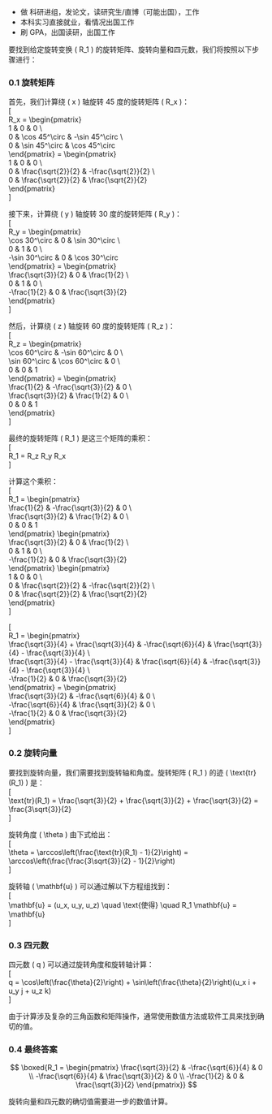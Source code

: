 
- 做 科研进组，发论文，读研究生/直博（可能出国），工作
- 本科实习直接就业，看情况出国工作
- 刷 GPA，出国读研，出国工作

要找到给定旋转变换 \( R_1 \) 的旋转矩阵、旋转向量和四元数，我们将按照以下步骤进行：

### 0.1 旋转矩阵

首先，我们计算绕 \( x \) 轴旋转 45 度的旋转矩阵 \( R_x \)：  
\[  
R_x = \begin{pmatrix}  
1 & 0 & 0 \\  
0 & \cos 45^\circ & -\sin 45^\circ \\  
0 & \sin 45^\circ & \cos 45^\circ  
\end{pmatrix} = \begin{pmatrix}  
1 & 0 & 0 \\  
0 & \frac{\sqrt{2}}{2} & -\frac{\sqrt{2}}{2} \\  
0 & \frac{\sqrt{2}}{2} & \frac{\sqrt{2}}{2}  
\end{pmatrix}  
\]

接下来，计算绕 \( y \) 轴旋转 30 度的旋转矩阵 \( R_y \)：  
\[  
R_y = \begin{pmatrix}  
\cos 30^\circ & 0 & \sin 30^\circ \\  
0 & 1 & 0 \\  
-\sin 30^\circ & 0 & \cos 30^\circ  
\end{pmatrix} = \begin{pmatrix}  
\frac{\sqrt{3}}{2} & 0 & \frac{1}{2} \\  
0 & 1 & 0 \\  
-\frac{1}{2} & 0 & \frac{\sqrt{3}}{2}  
\end{pmatrix}  
\]

然后，计算绕 \( z \) 轴旋转 60 度的旋转矩阵 \( R_z \)：  
\[  
R_z = \begin{pmatrix}  
\cos 60^\circ & -\sin 60^\circ & 0 \\  
\sin 60^\circ & \cos 60^\circ & 0 \\  
0 & 0 & 1  
\end{pmatrix} = \begin{pmatrix}  
\frac{1}{2} & -\frac{\sqrt{3}}{2} & 0 \\  
\frac{\sqrt{3}}{2} & \frac{1}{2} & 0 \\  
0 & 0 & 1  
\end{pmatrix}  
\]

最终的旋转矩阵 \( R_1 \) 是这三个矩阵的乘积：  
\[  
R_1 = R_z R_y R_x  
\]

计算这个乘积：  
\[  
R_1 = \begin{pmatrix}  
\frac{1}{2} & -\frac{\sqrt{3}}{2} & 0 \\  
\frac{\sqrt{3}}{2} & \frac{1}{2} & 0 \\  
0 & 0 & 1  
\end{pmatrix} \begin{pmatrix}  
\frac{\sqrt{3}}{2} & 0 & \frac{1}{2} \\  
0 & 1 & 0 \\  
-\frac{1}{2} & 0 & \frac{\sqrt{3}}{2}  
\end{pmatrix} \begin{pmatrix}  
1 & 0 & 0 \\  
0 & \frac{\sqrt{2}}{2} & -\frac{\sqrt{2}}{2} \\  
0 & \frac{\sqrt{2}}{2} & \frac{\sqrt{2}}{2}  
\end{pmatrix}  
\]

\[  
R_1 = \begin{pmatrix}  
\frac{\sqrt{3}}{4} + \frac{\sqrt{3}}{4} & -\frac{\sqrt{6}}{4} & \frac{\sqrt{3}}{4} - \frac{\sqrt{3}}{4} \\  
\frac{\sqrt{3}}{4} - \frac{\sqrt{3}}{4} & \frac{\sqrt{6}}{4} & -\frac{\sqrt{3}}{4} - \frac{\sqrt{3}}{4} \\  
-\frac{1}{2} & 0 & \frac{\sqrt{3}}{2}  
\end{pmatrix} = \begin{pmatrix}  
\frac{\sqrt{3}}{2} & -\frac{\sqrt{6}}{4} & 0 \\  
-\frac{\sqrt{6}}{4} & \frac{\sqrt{3}}{2} & 0 \\  
-\frac{1}{2} & 0 & \frac{\sqrt{3}}{2}  
\end{pmatrix}  
\]

### 0.2 旋转向量

要找到旋转向量，我们需要找到旋转轴和角度。旋转矩阵 \( R_1 \) 的迹 \( \text{tr}(R_1) \) 是：  
\[  
\text{tr}(R_1) = \frac{\sqrt{3}}{2} + \frac{\sqrt{3}}{2} + \frac{\sqrt{3}}{2} = \frac{3\sqrt{3}}{2}  
\]

旋转角度 \( \theta \) 由下式给出：  
\[  
\theta = \arccos\left(\frac{\text{tr}(R_1) - 1}{2}\right) = \arccos\left(\frac{\frac{3\sqrt{3}}{2} - 1}{2}\right)  
\]

旋转轴 \( \mathbf{u} \) 可以通过解以下方程组找到：  
\[  
\mathbf{u} = (u_x, u_y, u_z) \quad \text{使得} \quad R_1 \mathbf{u} = \mathbf{u}  
\]

### 0.3 四元数

四元数 \( q \) 可以通过旋转角度和旋转轴计算：  
\[  
q = \cos\left(\frac{\theta}{2}\right) + \sin\left(\frac{\theta}{2}\right)(u_x i + u_y j + u_z k)  
\]

由于计算涉及复杂的三角函数和矩阵操作，通常使用数值方法或软件工具来找到确切的值。

### 0.4 最终答案

$$
\boxed{R_1 = \begin{pmatrix}
\frac{\sqrt{3}}{2} & -\frac{\sqrt{6}}{4} & 0 \\
-\frac{\sqrt{6}}{4} & \frac{\sqrt{3}}{2} & 0 \\
-\frac{1}{2} & 0 & \frac{\sqrt{3}}{2}
\end{pmatrix}}
$$

旋转向量和四元数的确切值需要进一步的数值计算。
